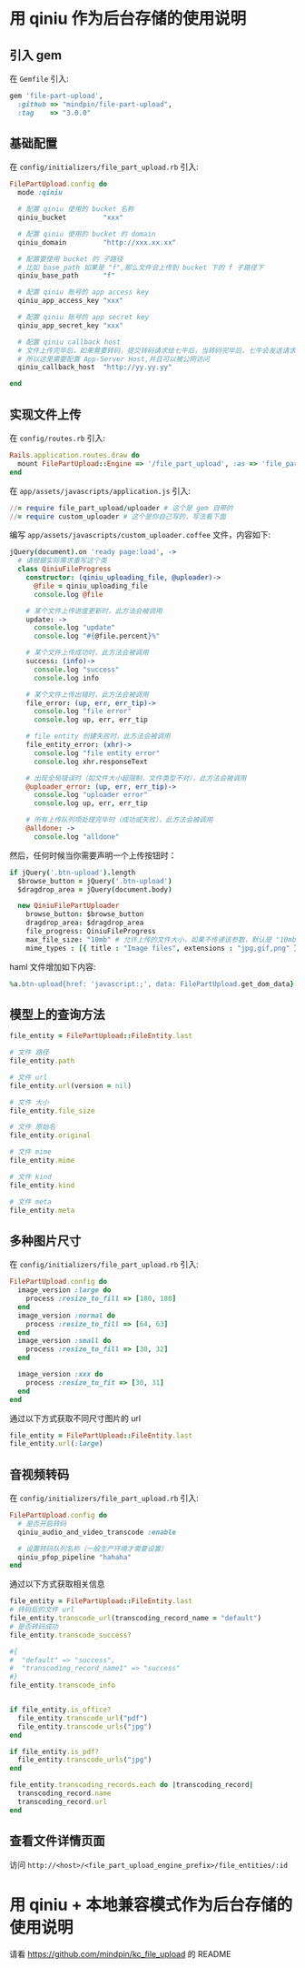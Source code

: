 # 用 qiniu 作为后台存储的使用说明

## 引入 gem
在 `Gemfile` 引入:
```ruby
gem 'file-part-upload',
  :github => "mindpin/file-part-upload",
  :tag    => "3.0.0"
```

## 基础配置
在 `config/initializers/file_part_upload.rb` 引入:
```ruby
FilePartUpload.config do
  mode :qiniu

  # 配置 qiniu 使用的 bucket 名称
  qiniu_bucket         "xxx"

  # 配置 qiniu 使用的 bucket 的 domain
  qiniu_domain         "http://xxx.xx.xx"

  # 配置要使用 bucket 的 子路径
  # 比如 base_path 如果是 "f",那么文件会上传到 bucket 下的 f 子路径下
  qiniu_base_path      "f"

  # 配置 qiniu 账号的 app access key
  qiniu_app_access_key "xxx"

  # 配置 qiniu 账号的 app secret key
  qiniu_app_secret_key "xxx"

  # 配置 qiniu callback host
  # 文件上传完毕后，如果需要转码，提交转码请求给七牛后，当转码完毕后，七牛会发送请求给 App-Server
  # 所以这里需要配置 App-Server Host,并且可以被公网访问
  qiniu_callback_host  "http://yy.yy.yy"

end
```

## 实现文件上传
在 `config/routes.rb` 引入:
```ruby
Rails.application.routes.draw do
  mount FilePartUpload::Engine => '/file_part_upload', :as => 'file_part_upload'
end
```

在 `app/assets/javascripts/application.js` 引入:
```ruby
//= require file_part_upload/uploader # 这个是 gem 自带的
//= require custom_uploader # 这个是你自己写的，写法看下面
```

编写 `app/assets/javascripts/custom_uploader.coffee` 文件，内容如下:
```coffee
jQuery(document).on 'ready page:load', ->
  # 请根据实际需求重写这个类
  class QiniuFileProgress
    constructor: (qiniu_uploading_file, @uploader)->
      @file = qiniu_uploading_file
      console.log @file

    # 某个文件上传进度更新时，此方法会被调用
    update: ->
      console.log "update"
      console.log "#{@file.percent}%"

    # 某个文件上传成功时，此方法会被调用
    success: (info)->
      console.log "success"
      console.log info

    # 某个文件上传出错时，此方法会被调用
    file_error: (up, err, err_tip)->
      console.log "file error"
      console.log up, err, err_tip

    # file entity 创建失败时，此方法会被调用
    file_entity_error: (xhr)->
      console.log "file entity error"
      console.log xhr.responseText

    # 出现全局错误时（如文件大小超限制，文件类型不对），此方法会被调用
    @uploader_error: (up, err, err_tip)->
      console.log "uploader error"
      console.log up, err, err_tip

    # 所有上传队列项处理完毕时（成功或失败），此方法会被调用
    @alldone: ->
      console.log "alldone"
```

然后，任何时候当你需要声明一个上传按钮时：

```coffee
if jQuery('.btn-upload').length
  $browse_button = jQuery('.btn-upload')
  $dragdrop_area = jQuery(document.body)

  new QiniuFilePartUploader
    browse_button: $browse_button
    dragdrop_area: $dragdrop_area
    file_progress: QiniuFileProgress
    max_file_size: "10mb" # 允许上传的文件大小，如果不传递该参数，默认是 "10mb"
    mime_types : [{ title : "Image files", extensions : "jpg,gif,png" }] # 限制允许上传的文件类型
```

haml 文件增加如下内容:
```ruby
%a.btn-upload{href: 'javascript:;', data: FilePartUpload.get_dom_data} 上传文件
```


## 模型上的查询方法
```ruby
file_entity = FilePartUpload::FileEntity.last

# 文件 路径
file_entity.path

# 文件 url
file_entity.url(version = nil)

# 文件 大小
file_entity.file_size

# 文件 原始名
file_entity.original

# 文件 mime
file_entity.mime

# 文件 kind
file_entity.kind

# 文件 meta
file_entity.meta
```

## 多种图片尺寸
在 `config/initializers/file_part_upload.rb` 引入:
```ruby
FilePartUpload.config do
  image_version :large do
    process :resize_to_fill => [180, 180]
  end
  image_version :normal do
    process :resize_to_fill => [64, 63]
  end
  image_version :small do
    process :resize_to_fill => [30, 32]
  end

  image_version :xxx do
    process :resize_to_fit => [30, 31]
  end
end
```

通过以下方式获取不同尺寸图片的 url  
```ruby
file_entity = FilePartUpload::FileEntity.last
file_entity.url(:large)
```

## 音视频转码
在 `config/initializers/file_part_upload.rb` 引入:
```ruby
FilePartUpload.config do
  # 是否开启转码
  qiniu_audio_and_video_transcode :enable

  # 设置转码队列名称（一般生产环境才需要设置）
  qiniu_pfop_pipeline "hahaha"
end
```

通过以下方式获取相关信息
```ruby
file_entity = FilePartUpload::FileEntity.last
# 转码后的文件 url
file_entity.transcode_url(transcoding_record_name = "default")
# 是否转码成功
file_entity.transcode_success?

#{
#  "default" => "success",
#  "transcoding_record_name1" => "success"
#}
file_entity.transcode_info


if file_entity.is_office?
  file_entity.transcode_url("pdf")
  file_entity.transcode_urls("jpg")
end

if file_entity.is_pdf?
  file_entity.transcode_urls("jpg")
end

file_entity.transcoding_records.each do |transcoding_record|
  transcoding_record.name
  transcoding_record.url
end
```

## 查看文件详情页面
访问 `http://<host>/<file_part_upload_engine_prefix>/file_entities/:id`

# 用 qiniu + 本地兼容模式作为后台存储的使用说明
请看 https://github.com/mindpin/kc_file_upload 的 README
